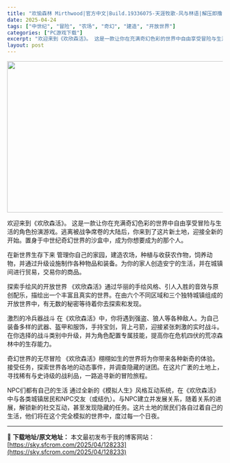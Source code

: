 ```yaml
---
title: "欢愉森林 Mirthwood|官方中文|Build.19336075-天涯牧歌-风与林语|解压即撸|"
date: 2025-04-24
tags: ["中世纪", "冒险", "农场", "奇幻", "建造", "开放世界"]
categories: ["PC游戏下载"]
excerpt: "欢迎来到《欢欣森活》。 这是一款让你在充满奇幻色彩的世界中自由享受冒险与生活的角色扮演游戏。逃离被战争席卷的大陆后，你来到了这片新土地，迎接全新的开始。置身于中世纪奇幻世界的沙盒中，成为你想要成为的那个人。 在新世界生存下来 管理你自己的家园，建造农场，种植与收获农作物，饲养动物，并通过升级设施制作&hellip;"
layout: post
---
```


<img class="aligncenter size-full wp-image-128230" src="https://sky.sfcrom.com/wp-content/uploads/2025/04/2025042406384536.webp" alt="" width="616" height="353" />

欢迎来到《欢欣森活》。
这是一款让你在充满奇幻色彩的世界中自由享受冒险与生活的角色扮演游戏。逃离被战争席卷的大陆后，你来到了这片新土地，迎接全新的开始。置身于中世纪奇幻世界的沙盒中，成为你想要成为的那个人。

在新世界生存下来
管理你自己的家园，建造农场，种植与收获农作物，饲养动物，并通过升级设施制作各种物品和装备。为你的家人创造安宁的生活，并在城镇间进行贸易，交易你的商品。

探索手绘风的开放世界
《欢欣森活》通过华丽的手绘风格、引人入胜的音效与原创配乐，描绘出一个丰富且真实的世界。在由六个不同区域和三个独特城镇组成的开放世界中，有无数的秘密等待着你去探索和发现。

激烈的冷兵器战斗
在《欢欣森活》中，你将遇到强盗、狼人等各种敌人。为自己装备多样的武器、盔甲和服饰，手持宝剑，背上弓箭，迎接紧张刺激的实时战斗。在你选择的战斗类别中升级，并为角色配置专属技能，提高你在危机四伏的荒凉森林中的生存能力。

奇幻世界的无尽冒险
《欢欣森活》栩栩如生的世界将为你带来各种新奇的体验。接受任务，探索世界各地的动态事件，并调查隐藏的谜团。在这片广袤的土地上，寻找稀有与史诗级的战利品，一路追寻新的冒险旅程。

NPC们都有自己的生活
通过全新的《模拟人生》风格互动系统，在《欢欣森活》中与各类城镇居民和NPC交友（或结仇）。与NPC建立并发展关系，随着关系的进展，解锁新的社交互动，甚至发现隐藏的任务。这片土地的居民们各自过着自己的生活，他们将在这个完全模拟的世界中，度过每一个日夜。

---
📖 **下载地址/原文地址：** 本文最初发布于我的博客网站：[https://sky.sfcrom.com/2025/04/128233](https://sky.sfcrom.com/2025/04/128233)
